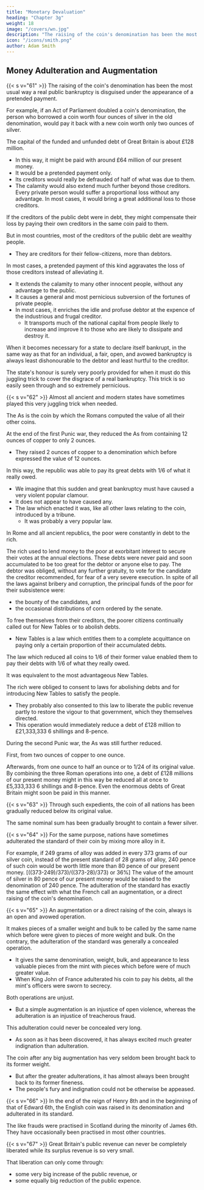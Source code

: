 ```yaml
---
title: "Monetary Devaluation"
heading: "Chapter 3g"
weight: 18
image: "/covers/wn.jpg"
description: "The raising of the coin's denomination has been the most usual way a real public bankruptcy is disguised under the appearance of a pretended payment"
icon: "/icons/smith.png"
author: Adam Smith
---
```




## Money Adulteration and Augmentation

{{< s v="61" >}} The raising of the coin's denomination has been the most usual way a real public bankruptcy is disguised under the appearance of a pretended payment.

For example, if an Act of Parliament doubled a coin's denomination, the person who borrowed a coin worth four ounces of silver in the old denomination, would pay it back with a new coin worth only two ounces of silver.

The capital of the funded and unfunded debt of Great Britain is about £128 million.

- In this way, it might be paid with around £64 million of our present money.
- It would be a pretended payment only.
- Its creditors would really be defrauded of half of what was due to them.
- The calamity would also extend much further beyond those creditors.
 Every private person would suffer a proportional loss without any advantage.
    In most cases, it would bring a great additional loss to those creditors.

If the creditors of the public debt were in debt, they might compensate their loss by paying their own creditors in the same coin paid to them.

But in most countries, most of the creditors of the public debt are wealthy people.
- They are creditors for their fellow-citizens, more than debtors.

In most cases, a pretended payment of this kind aggravates the loss of those creditors instead of alleviating it.
- It extends the calamity to many other innocent people, without any advantage to the public.
- It causes a general and most pernicious subversion of the fortunes of private people.
- In most cases, it enriches the idle and profuse debtor at the expence of the industrious and frugal creditor.
  - It transports much of the national capital from people likely to increase and improve it to those who are likely to dissipate and destroy it.

When it becomes necessary for a state to declare itself bankrupt, in the same way as that for an individual, a fair, open, and avowed bankruptcy is always least dishonourable to the debtor and least hurtful to the creditor.

The state's honour is surely very poorly provided for when it must do this juggling trick to cover the disgrace of a real bankruptcy.
This trick is so easily seen through and so extremely pernicious.


{{< s v="62" >}} Almost all ancient and modern states have sometimes played this very juggling trick when needed.

The As is the coin by which the Romans computed the value of all their other coins.

At the end of the first Punic war, they reduced the As from containing 12 ounces of copper to only 2 ounces.
- They raised 2 ounces of copper to a denomination which before expressed the value of 12 ounces.

In this way, the republic was able to pay its great debts with 1/6 of what it really owed.
- We imagine that this sudden and great bankruptcy must have caused a very violent popular clamour.
- It does not appear to have caused any.
- The law which enacted it was, like all other laws relating to the coin, introduced by a tribune.
  - It was probably a very popular law.

In Rome and all ancient republics, the poor were constantly in debt to the rich.

The rich used to lend money to the poor at exorbitant interest to secure their votes at the annual elections.
These debts were never paid and soon accumulated to be too great for the debtor or anyone else to pay.
The debtor was obliged, without any further gratuity, to vote for the candidate the creditor recommended, for fear of a very severe execution.
In spite of all the laws against bribery and corruption, the principal funds of the poor for their subsistence were:
- the bounty of the candidates, and
- the occasional distributions of corn ordered by the senate.

To free themselves from their creditors, the poorer citizens continually called out for New Tables or to abolish debts.
- New Tables is a law which entitles them to a complete acquittance on paying only a certain proportion of their accumulated debts.

The law which reduced all coins to 1/6 of their former value enabled them to pay their debts with 1/6 of what they really owed.

It was equivalent to the most advantageous New Tables.

The rich were obliged to consent to laws for abolishing debts and for introducing New Tables to satisfy the people.
- They probably also consented to this law to liberate the public revenue partly to restore the vigour to that government, which they themselves directed.
- This operation would immediately reduce a debt of £128 million to £21,333,333 6 shillings and 8-pence.

During the second Punic war, the As was still further reduced.

First, from two ounces of copper to one ounce.

Afterwards, from one ounce to half an ounce or to 1/24 of its original value.
By combining the three Roman operations into one, a debt of £128 millions of our present money might in this way be reduced all at once to £5,333,333 6 shillings and 8-pence.
    Even the enormous debts of Great Britain might soon be paid in this manner.


{{< s v="63" >}} Through such expedients, the coin of all nations has been gradually reduced below its original value.

The same nominal sum has been gradually brought to contain a fewer silver.


{{< s v="64" >}} For the same purpose, nations have sometimes adulterated the standard of their coin by mixing more alloy in it.

For example, if 249 grams of alloy was added in every 373 grams of our silver coin, instead of the present standard of 28 grams of alloy, 240 pence of such coin would be worth little more than 80 pence of our present money. [((373-249)/373)/((373-28)/373) or 36%]
The value of the amount of silver in 80 pence of our present money would be raised to the denomination of 240 pence.
The adulteration of the standard has exactly the same effect with what the French call an augmentation, or a direct raising of the coin's denomination.


{{< s v="65" >}} An augmentation or a direct raising of the coin, always is an open and avowed operation.

It makes pieces of a smaller weight and bulk to be called by the same name which before were given to pieces of more weight and bulk.
On the contrary, the adulteration of the standard was generally a concealed operation.
- It gives the same denomination, weight, bulk, and appearance to less valuable pieces from the mint with pieces which before were of much greater value.
- When King John of France adulterated his coin to pay his debts, all the mint's officers were sworn to secrecy.

Both operations are unjust.
- But a simple augmentation is an injustice of open violence, whereas the adulteration is an injustice of treacherous fraud.

This adulteration could never be concealed very long.
- As soon as it has been discovered, it has always excited much greater indignation than adulteration.

The coin after any big augmentation has very seldom been brought back to its former weight.
- But after the greater adulterations, it has almost always been brought back to its former fineness.
- The people's fury and indignation could not be otherwise be appeased.


{{< s v="66" >}} In the end of the reign of Henry 8th and in the beginning of that of Edward 6th, the English coin was raised in its denomination and adulterated in its standard.

The like frauds were practised in Scotland during the minority of James 6th.
They have occasionally been practised in most other countries.


{{< s v="67" >}} Great Britain's public revenue can never be completely liberated while its surplus revenue is so very small.

That liberation can only come through:
- some very big increase of the public revenue, or
- some equally big reduction of the public expence.
